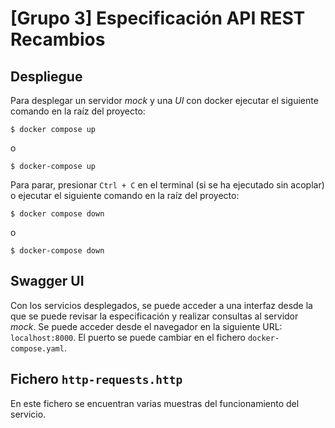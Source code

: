 # [Grupo 3] Especificación API REST Recambios

## Despliegue

Para desplegar un servidor *mock* y una *UI* con docker ejecutar el siguiente comando en la raíz del proyecto:

```console
$ docker compose up
```

o

```console
$ docker-compose up
```

Para parar, presionar `Ctrl + C` en el terminal (si se ha ejecutado sin acoplar) o  ejecutar el siguiente comando en la raíz del proyecto:

```console
$ docker compose down
```

o

```console
$ docker-compose down
```

## Swagger UI

Con los servicios desplegados, se puede acceder a una interfaz desde la que se puede revisar la especificación y realizar consultas al servidor *mock*. Se puede acceder desde el navegador en la siguiente URL: `localhost:8000`. El puerto se puede cambiar en el fichero `docker-compose.yaml`.

## Fichero `http-requests.http`

En este fichero se encuentran varias muestras del funcionamiento del servicio.
